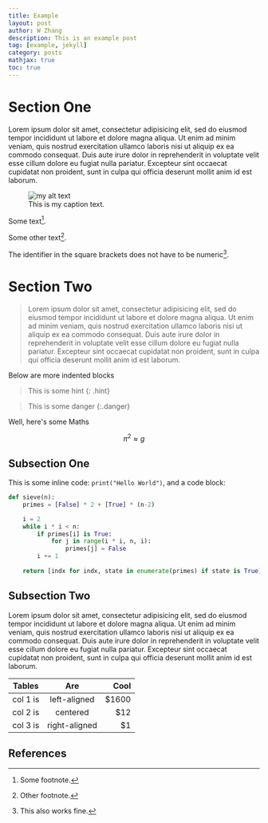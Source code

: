 ```yaml
---
title: Example
layout: post
author: W Zhang
description: This is an example post
tag: [example, jekyll]
category: posts
mathjax: true
toc: true
---
```


# Section One

Lorem ipsum dolor sit amet, consectetur adipisicing elit, sed do eiusmod
tempor incididunt ut labore et dolore magna aliqua. Ut enim ad minim veniam,
quis nostrud exercitation ullamco laboris nisi ut aliquip ex ea commodo
consequat. Duis aute irure dolor in reprehenderit in voluptate velit esse
cillum dolore eu fugiat nulla pariatur. Excepteur sint occaecat cupidatat non
proident, sunt in culpa qui officia deserunt mollit anim id est laborum.

<figure>
  <img src="https://via.placeholder.com/300x150" alt="my alt text">
  <figcaption>This is my caption text.</figcaption>
</figure>

Some text[^1].

Some other text[^2].

The identifier in the square brackets does not have to be numeric[^my_footnote].

# Section Two

> Lorem ipsum dolor sit amet, consectetur adipisicing elit, sed do eiusmod
tempor incididunt ut labore et dolore magna aliqua. Ut enim ad minim veniam,
quis nostrud exercitation ullamco laboris nisi ut aliquip ex ea commodo
consequat. Duis aute irure dolor in reprehenderit in voluptate velit esse
cillum dolore eu fugiat nulla pariatur. Excepteur sint occaecat cupidatat non
proident, sunt in culpa qui officia deserunt mollit anim id est laborum.

Below are more indented blocks

> This is some hint
{: .hint}

> This is some danger
{:.danger}

Well, here's some Maths

$$\pi^2\approx g$$

## Subsection One

This is some inline code: `print("Hello World")`, and a code block:

```python
def sieve(n): 
    primes = [False] * 2 + [True] * (n-2)

    i = 2
    while i * i < n:
        if primes[i] is True:
            for j in range(i * i, n, i):
                primes[j] = False
        i += 1
    
    return [indx for indx, state in enumerate(primes) if state is True]
```

## Subsection Two

Lorem ipsum dolor sit amet, consectetur adipisicing elit, sed do eiusmod
tempor incididunt ut labore et dolore magna aliqua. Ut enim ad minim veniam,
quis nostrud exercitation ullamco laboris nisi ut aliquip ex ea commodo
consequat. Duis aute irure dolor in reprehenderit in voluptate velit esse
cillum dolore eu fugiat nulla pariatur. Excepteur sint occaecat cupidatat non
proident, sunt in culpa qui officia deserunt mollit anim id est laborum.

| Tables   |      Are      |  Cool |
|----------|:-------------:|------:|
| col 1 is |  left-aligned | $1600 |
| col 2 is |    centered   |   $12 |
| col 3 is | right-aligned |    $1 |


<!-- ## References -->
<!-- {:.no_toc} -->

<h2>References</h2>

[^1]: Some footnote.
[^2]: Other footnote.
[^my_footnote]: This also works fine.

